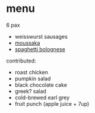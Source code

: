 # menu

6 pax

* weisswurst sausages
* [moussaka](../recipes/moussaka.md)
* [spaghetti bolognese](../recipes/pasta/ragu-alla-bolognese.md)

contributed:

* roast chicken
* pumpkin salad
* black chocolate cake
* greek? salad
* cold-brewed earl grey
* fruit punch (apple juice + 7up)
